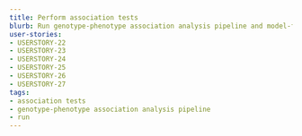 ```yaml
---
title: Perform association tests
blurb: Run genotype-phenotype association analysis pipeline and model-fitting
user-stories:
- USERSTORY-22
- USERSTORY-23
- USERSTORY-24
- USERSTORY-25
- USERSTORY-26
- USERSTORY-27
tags:
- association tests
- genotype-phenotype association analysis pipeline
- run
---
```

